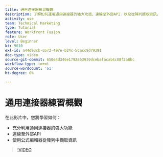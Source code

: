 ```yaml
---
title: 通用連接器練習概觀
description: 了解如何運用通用連接器的強大功能、連線至外部API，以及從陣列擷取資訊，全在 [!DNL Adobe Workfront Fusion].
activity: use
team: Technical Marketing
type: Tutorial
feature: Workfront Fusion
role: User
level: Beginner
kt: 9010
exl-id: a44d93cb-6572-497e-b24c-5cacc9d79391
doc-type: video
source-git-commit: 650e4d346e1792863930dcebafacab4c88f2a8bc
workflow-type: tm+mt
source-wordcount: '61'
ht-degree: 0%

---
```


# 通用連接器練習概觀

在此影片中，您將學習如何：

* 充分利用通用連接器的強大功能
* 連線至外部API
* 使用公式編輯器從陣列中擷取資訊

>[!VIDEO](https://video.tv.adobe.com/v/335269/?quality=12&learn=on)
